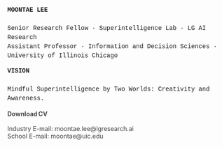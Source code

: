 <p align="left" style="line-height:1.5; font-family:Courier New">
  <strong>MOONTAE LEE</strong><br>
  <br>
  Senior Research Fellow · Superintelligence Lab · LG AI Research<br>
  Assistant Professor · Information and Decision Sciences · University of Illinois Chicago<br>
</p>

<p align="left" style="line-height:1.5; font-family:Courier New">
  <strong>VISION</strong><br>
  <br>
  Mindful Superintelligence by Two Worlds: Creativity and Awareness.<br> 
</p>


<p align="left" style="margin-top:1rem; ont-family:Courier New">
  <a href="./Moontae Lee - CV (2025).pdf" style="text-decoration:none; color:#444;">
      <strong>Download CV</strong><br>
      <br>
      Industry E-mail: moontae.lee@lgresearch.ai<br>
      School E-mail: moontae@uic.edu<br>
  </a>
</p>



